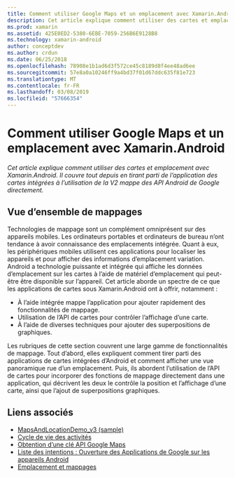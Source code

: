 ```yaml
---
title: Comment utiliser Google Maps et un emplacement avec Xamarin.Android
description: Cet article explique comment utiliser des cartes et emplacement avec Xamarin.Android. Il couvre tout depuis en tirant parti de l’application des cartes intégrées à l’utilisation de la V2 mappe des API Android de Google directement.
ms.prod: xamarin
ms.assetid: 425E0ED2-5380-6EBE-7059-256B6E9128B8
ms.technology: xamarin-android
author: conceptdev
ms.author: crdun
ms.date: 06/25/2018
ms.openlocfilehash: 78908e1b1ad6d3f572ce45c8189d8f4ee48ad6ee
ms.sourcegitcommit: 57e8a0a10246ff9a4bd37f01d67ddc635f81e723
ms.translationtype: MT
ms.contentlocale: fr-FR
ms.lasthandoff: 03/08/2019
ms.locfileid: "57666354"
---
```

# <a name="how-to-use-google-maps-and-location-with-xamarinandroid"></a>Comment utiliser Google Maps et un emplacement avec Xamarin.Android

_Cet article explique comment utiliser des cartes et emplacement avec Xamarin.Android. Il couvre tout depuis en tirant parti de l’application des cartes intégrées à l’utilisation de la V2 mappe des API Android de Google directement._

## <a name="maps-overview"></a>Vue d’ensemble de mappages

Technologies de mappage sont un complément omniprésent sur des appareils mobiles. Les ordinateurs portables et ordinateurs de bureau n’ont tendance à avoir connaissance des emplacements intégrée. Quant à eux, les périphériques mobiles utilisent ces applications pour localiser les appareils et pour afficher des informations d’emplacement variation. Android a technologie puissante et intégrée qui affiche les données d’emplacement sur les cartes à l’aide de matériel d’emplacement qui peut-être être disponible sur l’appareil. Cet article aborde un spectre de ce que les applications de cartes sous Xamarin.Android ont à offrir, notamment : 

-  À l’aide intégrée mappe l’application pour ajouter rapidement des fonctionnalités de mappage.
-  Utilisation de l’API de cartes pour contrôler l’affichage d’une carte.
-  À l’aide de diverses techniques pour ajouter des superpositions de graphiques.

Les rubriques de cette section couvrent une large gamme de fonctionnalités de mappage.
Tout d’abord, elles expliquent comment tirer parti des applications de cartes intégrées d’Android et comment afficher une vue panoramique rue d’un emplacement. Puis, ils abordent l’utilisation de l’API de cartes pour incorporer des fonctions de mappage directement dans une application, qui décrivent les deux le contrôle la position et l’affichage d’une carte, ainsi que l’ajout de superpositions graphiques.


## <a name="related-links"></a>Liens associés

- [MapsAndLocationDemo_v3 (sample)](https://developer.xamarin.com/samples/monodroid/MapsAndLocationDemo_v3/)
- [Cycle de vie des activités](~/android/app-fundamentals/activity-lifecycle/index.md)
- [Obtention d’une clé API Google Maps](~/android/platform/maps-and-location/maps/obtaining-a-google-maps-api-key.md)
- [Liste des intentions : Ouverture des Applications de Google sur les appareils Android](https://developer.android.com/guide/appendix/g-app-intents.html)
- [Emplacement et mappages](https://developer.android.com/guide/topics/location/index.html)
